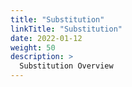 ```yaml
---
title: "Substitution"
linkTitle: "Substitution"
date: 2022-01-12
weight: 50
description: >
  Substitution Overview
---
```




